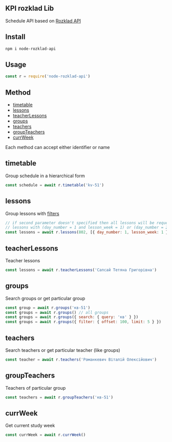 ## KPI rozklad Lib
Schedule API based on [Rozklad API](https://api.rozklad.org.ua/)

## Install
```bash
npm i node-rozklad-api
```
## Usage
```js
const r = require('node-rozklad-api')
```
## Method
- [timetable](#timetable)
- [lessons](#lessons)
- [teacherLessons](#teacherlessons)
- [groups](#groups)
- [teachers](#teachers)
- [groupTeachers](#groupteachers)
- [currWeek](#currweek)

Each method can accept either identifier or name

## timetable

Group schedule in a hierarchical form

```js
const schedule = await r.timetable('kv-51')
```

## lessons

Group lessons with [filters](https://api.rozklad.org.ua/v2/doc_groups)

```js
// if second parameter doesn't specified then all lessons will be requested
// lessons with (day_number = 1 and lesson_week = 1) or (day_number = 2)
const lessons = await r.lessons(802, [{ day_number: 1, lesson_week: 1 }, { day_number: 2 }])
```

## teacherLessons

Teacher lessons

```js
const lessons = await r.teacherLessons('Сапсай Тетяна Григорівна')
```

## groups

Search groups or get particular group

```js
const group = await r.groups('кв-51')
const groups = await r.groups() // all groups
const groups = await r.groups({ search: { query: 'кв' } })
const groups = await r.groups({ filter: { offset: 100, limit: 5 } })
```

## teachers

Search teachers or get particular teacher (like groups)

```js
const teacher = await r.teachers('Романкевич Віталій Олексійович')
```

## groupTeachers

Teachers of particular group

```js
const teachers = await r.groupTeachers('кв-51')
```

## currWeek

Get current study week

```js
const currWeek = await r.currWeek()
```

